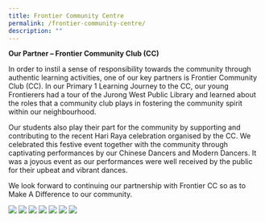 ```yaml
---
title: Frontier Community Centre
permalink: /frontier-community-centre/
description: ""
---
```

**Our Partner – Frontier Community Club (CC)**

In order to instil a sense of responsibility towards the community through authentic learning activities, one of our key partners is Frontier Community Club (CC). In our Primary 1 Learning Journey to the CC, our young Frontierers had a tour of the Jurong West Public Library and learned about the roles that a community club plays in fostering the community spirit within our neighbourhood.

Our students also play their part for the community by supporting and contributing to the recent Hari Raya celebration organised by the CC. We celebrated this festive event together with the community through captivating performances by our Chinese Dancers and Modern Dancers. It was a joyous event as our performances were well received by the public for their upbeat and vibrant dances.

We look forward to continuing our partnership with Frontier CC so as to Make A Difference to our community.

![](/images/Frontier%20CC/p1%20lj%20photo%201.jpeg)
![](/images/Frontier%20CC/p1%20lj%20photo%202.jpeg)
![](/images/Frontier%20CC/p1%20lj%20photo%203.jpeg)
![](/images/Frontier%20CC/appreciation%20plaque.jpeg)
![](/images/Frontier%20CC/chinese%20dancers.jpeg)
![](/images/Frontier%20CC/group%20photo.jpeg)
![](/images/Frontier%20CC/modern%20dancers.jpeg)